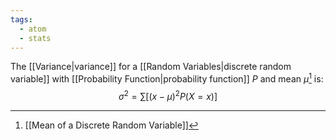 ```yaml
---
tags:
  - atom
  - stats
---
```

The [[Variance|variance]] for a [[Random Variables|discrete random variable]] with [[Probability Function|probability function]] $P$ and mean $\mu$[^1] is:
$$ \sigma^2 = \sum \left[ (x - \mu)^2 P(X=x) \right]$$

[^1]: [[Mean of a Discrete Random Variable]]
